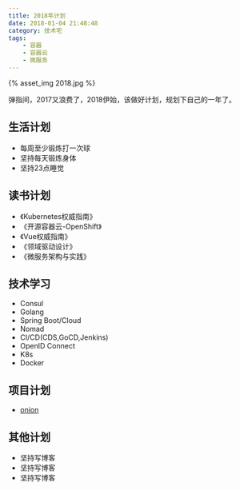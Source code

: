 ```yaml
---
title: 2018年计划
date: 2018-01-04 21:48:48
category: 技术宅
tags:
    - 容器
    - 容器云
    - 微服务
---
```


{% asset_img 2018.jpg %}

弹指间，2017又浪费了，2018伊始，该做好计划，规划下自己的一年了。

## 生活计划

- 每周至少锻炼打一次球
- 坚持每天锻炼身体
- 坚持23点睡觉

## 读书计划
- 《Kubernetes权威指南》
- 《开源容器云-OpenShift》
- 《Vue权威指南》
- 《领域驱动设计》
- 《微服务架构与实践》

## 技术学习
- Consul
- Golang
- Spring Boot/Cloud
- Nomad
- CI/CD(CDS,GoCD,Jenkins)
- OpenID Connect
- K8s
- Docker

## 项目计划
- [onion](https://github.com/ycrxun/onion)

## 其他计划
- 坚持写博客
- 坚持写博客
- 坚持写博客